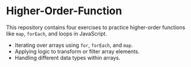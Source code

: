 # Higher-Order-Function

This repository contains four exercises to practice higher-order functions like `map`, `forEach`, and loops in JavaScript.

- Iterating over arrays using `for`, `forEach`, and `map`.
- Applying logic to transform or filter array elements.
- Handling different data types within arrays.
